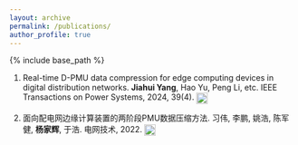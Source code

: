 ```yaml
---
layout: archive
permalink: /publications/
author_profile: true
---
```


{% include base_path %}

1. Real-time D-PMU data compression for edge computing devices in digital distribution networks. **Jiahui Yang**, Hao Yu, Peng Li, etc. IEEE Transactions on Power Systems, 2024, 39(4). [<img src="https://upload.wikimedia.org/wikipedia/commons/8/87/PDF_file_icon.svg" alt="PDF Icon" style="height: 20px; vertical-align: middle;">](https://github.com/ClayUTK/intro/blob/60002dcc49009d6e429066cbfd9b92ce2f7c7541/_publications/Real-Time_D-PMU_Data_Compression_for_Edge_Computing_Devices_in_Digital_Distribution_Networks.pdf)

2. 面向配电网边缘计算装置的两阶段PMU数据压缩方法. 习伟, 李鹏, 姚浩, 陈军健, **杨家辉**, 于浩. 电网技术, 2022. [<img src="https://upload.wikimedia.org/wikipedia/commons/8/87/PDF_file_icon.svg" alt="PDF Icon" style="height: 20px; vertical-align: middle;">](https://github.com/ClayUTK/intro/blob/6b6781e0fb74fee5d228dab6910bcdfa96c7ba90/_publications/220608_%E7%94%B5%E7%BD%91%E6%8A%80%E6%9C%AF_%E9%9D%A2%E5%90%91%E9%85%8D%E7%94%B5%E7%BD%91%E8%BE%B9%E7%BC%98%E8%AE%A1%E7%AE%97%E8%A3%85%E7%BD%AE%E7%9A%84%E4%B8%A4%E9%98%B6%E6%AE%B5PMU%E6%95%B0%E6%8D%AE%E5%8E%8B%E7%BC%A9%E6%96%B9%E6%B3%95.pdf)


